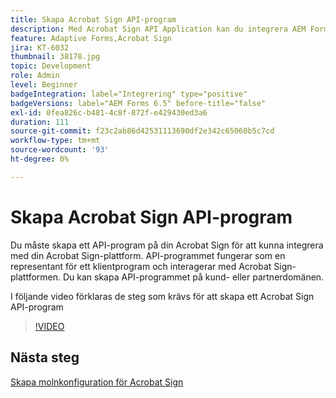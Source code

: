 ```yaml
---
title: Skapa Acrobat Sign API-program
description: Med Acrobat Sign API Application kan du integrera AEM Forms med Acrobat Sign
feature: Adaptive Forms,Acrobat Sign
jira: KT-6032
thumbnail: 38178.jpg
topic: Development
role: Admin
level: Beginner
badgeIntegration: label="Integrering" type="positive"
badgeVersions: label="AEM Forms 6.5" before-title="false"
exl-id: 0fea826c-b481-4c8f-872f-e429430ed3a6
duration: 111
source-git-commit: f23c2ab86d42531113690df2e342c65060b5c7cd
workflow-type: tm+mt
source-wordcount: '93'
ht-degree: 0%

---
```


# Skapa Acrobat Sign API-program

Du måste skapa ett API-program på din Acrobat Sign för att kunna integrera med din Acrobat Sign-plattform. API-programmet fungerar som en representant för ett klientprogram och interagerar med Acrobat Sign-plattformen. Du kan skapa API-programmet på kund- eller partnerdomänen.

I följande video förklaras de steg som krävs för att skapa ett Acrobat Sign API-program

>[!VIDEO](https://video.tv.adobe.com/v/38178?quality=12&learn=on)

## Nästa steg

[Skapa molnkonfiguration för Acrobat Sign](./create-adobe-sign-cloud-configuration.md)